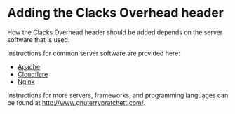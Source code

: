 # Adding the Clacks Overhead header

How the Clacks Overhead header should be added depends on the server software that is used. 

Instructions for common server software are provided here:

- [Apache](apache.md)
- [Cloudflare](cloudflare.md)
- [Nginx](nginx.md)

Instructions for more servers, frameworks, and programming languages can be found at http://www.gnuterrypratchett.com/.
